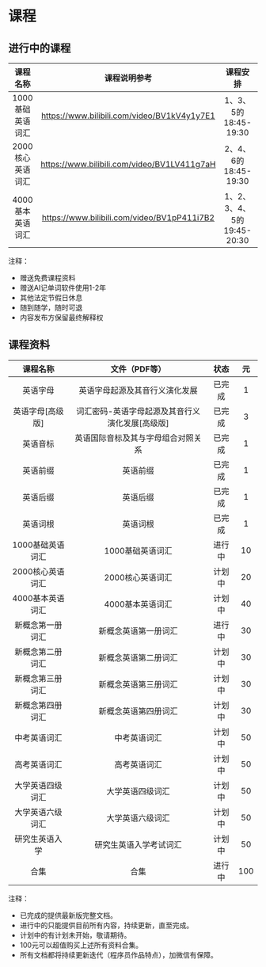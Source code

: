 # 课程

## 进行中的课程

|     课程名称     |                 课程说明参考                  |          课程安排          | 课时  | 年长  |  元   |
| :--------------: | :-------------------------------------------: | :------------------------: | :---: | :---: | :---: |
| 1000基础英语词汇 | <https://www.bilibili.com/video/BV1kV4y1y7E1> |    1、3、5的18:45-19:30    |  148  |   1   |  299  |
| 2000核心英语词汇 | <https://www.bilibili.com/video/BV1LV411g7aH> |    2、4、6的18:45-19:30    |  196  | 1.25  |  399  |
| 4000基本英语词汇 | <https://www.bilibili.com/video/BV1pP411i7B2> | 1、2、3、4、5的19:45-20:30 |  450  |  1.5  |  499  |

注释：

* 赠送免费课程资料
* 赠送AI记单词软件使用1-2年
* 其他法定节假日休息
* 随到随学，随时可退
* 内容发布方保留最终解释权

## 课程资料

|     课程名称     |                  文件（PDF等）                  |  状态  |  元   |
| :--------------: | :---------------------------------------------: | :----: | :---: |
|     英语字母     |         英语字母起源及其音行义演化发展          | 已完成 |   1   |
| 英语字母[高级版] | 词汇密码-英语字母起源及其音行义演化发展[高级版] | 已完成 |   3   |
|     英语音标     |       英语国际音标及其与字母组合对照关系        | 已完成 |   1   |
|     英语前缀     |                    英语前缀                     | 已完成 |   1   |
|     英语后缀     |                    英语后缀                     | 已完成 |   1   |
|     英语词根     |                    英语词根                     | 已完成 |   1   |
| 1000基础英语词汇 |                1000基础英语词汇                 | 进行中 |  10   |
| 2000核心英语词汇 |                2000核心英语词汇                 | 计划中 |  20   |
| 4000基本英语词汇 |                4000基本英语词汇                 | 计划中 |  40   |
| 新概念第一册词汇 |              新概念英语第一册词汇               | 进行中 |  30   |
| 新概念第二册词汇 |              新概念英语第二册词汇               | 计划中 |  30   |
| 新概念第三册词汇 |              新概念英语第三册词汇               | 计划中 |  30   |
| 新概念第四册词汇 |              新概念英语第四册词汇               | 计划中 |  30   |
|   中考英语词汇   |                  中考英语词汇                   | 计划中 |  50   |
|   高考英语词汇   |                  高考英语词汇                   | 计划中 |  50   |
| 大学英语四级词汇 |                大学英语四级词汇                 | 计划中 |  50   |
| 大学英语六级词汇 |                大学英语六级词汇                 | 计划中 |  50   |
|  研究生英语入学  |             研究生英语入学考试词汇              | 计划中 |  50   |
|       合集       |                      合集                       | 进行中 |  100  |

注释：

* 已完成的提供最新版完整文档。
* 进行中的只能提供目前所有内容，持续更新，直至完成。
* 计划中的有计划未开始，敬请期待。
* 100元可以超值购买上述所有资料合集。
* 所有文档都将持续更新迭代（程序员作品特点），加微信有保障。
